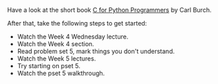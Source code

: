 Have a look at the short book [C for Python Programmers][1] by Carl Burch.

[1]: http://www.toves.org/books/cpy/

After that, take the following steps to get started:

* Watch the Week 4 Wednesday lecture.
* Watch the Week 4 section.
* Read problem set 5, mark things you don't understand.
* Watch the Week 5 lectures.
* Try starting on pset 5.
* Watch the pset 5 walkthrough.
